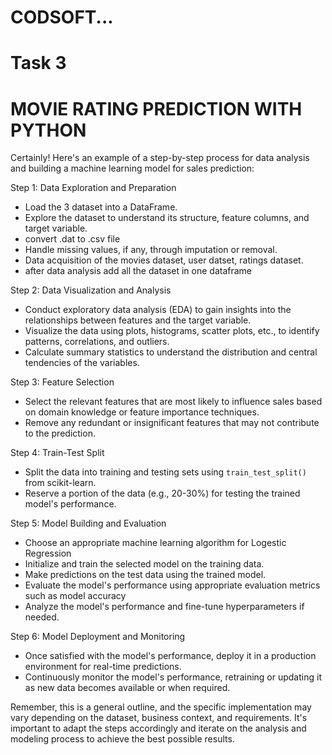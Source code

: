 # CODSOFT...
# Task 3
# MOVIE RATING PREDICTION WITH PYTHON
Certainly! Here's an example of a step-by-step process for data analysis and building a machine learning model for sales prediction:

Step 1: Data Exploration and Preparation
- Load the 3 dataset into a DataFrame.
- Explore the dataset to understand its structure, feature columns, and target variable.
- convert .dat to .csv file
- Handle missing values, if any, through imputation or removal.
- Data acquisition of the movies dataset, user datset, ratings dataset.
- after data analysis add all the dataset in one dataframe

Step 2: Data Visualization and Analysis
- Conduct exploratory data analysis (EDA) to gain insights into the relationships between features and the target variable.
- Visualize the data using plots, histograms, scatter plots, etc., to identify patterns, correlations, and outliers.
- Calculate summary statistics to understand the distribution and central tendencies of the variables.

Step 3: Feature Selection
- Select the relevant features that are most likely to influence sales based on domain knowledge or feature importance techniques.
- Remove any redundant or insignificant features that may not contribute to the prediction.

Step 4: Train-Test Split
- Split the data into training and testing sets using `train_test_split()` from scikit-learn.
- Reserve a portion of the data (e.g., 20-30%) for testing the trained model's performance.

Step 5: Model Building and Evaluation
- Choose an appropriate machine learning algorithm for Logestic Regression
- Initialize and train the selected model on the training data.
- Make predictions on the test data using the trained model.
- Evaluate the model's performance using appropriate evaluation metrics such as model accuracy
- Analyze the model's performance and fine-tune hyperparameters if needed.

Step 6: Model Deployment and Monitoring
- Once satisfied with the model's performance, deploy it in a production environment for real-time predictions.
- Continuously monitor the model's performance, retraining or updating it as new data becomes available or when required.

Remember, this is a general outline, and the specific implementation may vary depending on the dataset, business context, and requirements. It's important to adapt the steps accordingly and iterate on the analysis and modeling process to achieve the best possible results.
